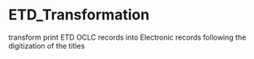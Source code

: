 # ETD_Transformation
transform print ETD OCLC records into Electronic records following the digitization of the titles
